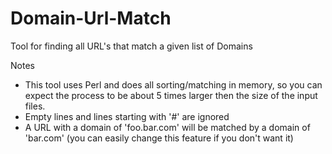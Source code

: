 Domain-Url-Match
================

Tool for finding all URL's that match a given list of Domains

Notes
- This tool uses Perl and does all sorting/matching in memory, so you can expect the process to be about 5 times larger then the size of the input files.
- Empty lines and lines starting with '#' are ignored
- A URL with a domain of 'foo.bar.com' will be matched by a domain of 'bar.com' (you can easily change this feature if you don't want it)
